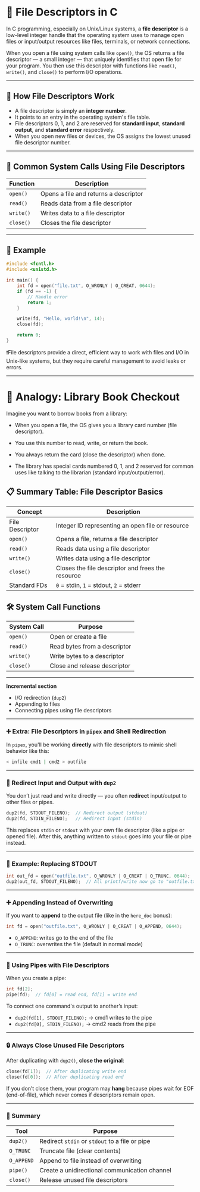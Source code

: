 # 🔧 File Descriptors in C

In C programming, especially on Unix/Linux systems, a **file descriptor** is a low-level integer handle that the operating system uses to manage open files or input/output resources like files, terminals, or network connections.

When you open a file using system calls like `open()`, the OS returns a file descriptor — a small integer — that uniquely identifies that open file for your program. You then use this descriptor with functions like `read()`, `write()`, and `close()` to perform I/O operations.

---

## 📌 How File Descriptors Work

- A file descriptor is simply an **integer number**.
- It points to an entry in the operating system's file table.
- File descriptors 0, 1, and 2 are reserved for **standard input**, **standard output**, and **standard error** respectively.
- When you open new files or devices, the OS assigns the lowest unused file descriptor number.

---

## 🧪 Common System Calls Using File Descriptors

| Function  | Description                           |
|-----------|-------------------------------------|
| `open()`  | Opens a file and returns a descriptor|
| `read()`  | Reads data from a file descriptor    |
| `write()` | Writes data to a file descriptor     |
| `close()` | Closes the file descriptor           |

---

## 📄 Example

```c
#include <fcntl.h>
#include <unistd.h>

int main() {
    int fd = open("file.txt", O_WRONLY | O_CREAT, 0644);
    if (fd == -1) {
        // Handle error
        return 1;
    }

    write(fd, "Hello, world!\n", 14);
    close(fd);

    return 0;
}
```


❗File descriptors provide a direct, efficient way to work with files and I/O in Unix-like systems, but they require careful management to avoid leaks or errors.

---
# 🧠 Analogy: Library Book Checkout
Imagine you want to borrow books from a library:

- When you open a file, the OS gives you a library card number (file descriptor).

- You use this number to read, write, or return the book.

- You always return the card (close the descriptor) when done.

- The library has special cards numbered 0, 1, and 2 reserved for common uses like talking to the librarian (standard input/output/error).

## 📋 Summary Table: File Descriptor Basics

| Concept         | Description                                          |
|-----------------|------------------------------------------------------|
| File Descriptor | Integer ID representing an open file or resource    |
| `open()`        | Opens a file, returns a file descriptor             |
| `read()`        | Reads data using a file descriptor                  |
| `write()`       | Writes data using a file descriptor                 |
| `close()`       | Closes the file descriptor and frees the resource   |
| Standard FDs    | `0` = stdin, `1` = stdout, `2` = stderr              |

## 🛠️ System Call Functions

| System Call | Purpose                      |
|-------------|------------------------------|
| `open()`    | Open or create a file        |
| `read()`    | Read bytes from a descriptor |
| `write()`   | Write bytes to a descriptor  |
| `close()`   | Close and release descriptor |

---

**Incremental section**

* I/O redirection (`dup2`)
* Appending to files
* Connecting pipes using file descriptors

---

### ➕ Extra: File Descriptors in `pipex` and Shell Redirection

In `pipex`, you'll be working **directly** with file descriptors to mimic shell behavior like this:

```bash
< infile cmd1 | cmd2 > outfile
```
---

### 🔄 Redirect Input and Output with `dup2`

You don’t just read and write directly — you often **redirect** input/output to other files or pipes.

```c
dup2(fd, STDOUT_FILENO);  // Redirect output (stdout)
dup2(fd, STDIN_FILENO);   // Redirect input (stdin)
```

This replaces `stdin` or `stdout` with your own file descriptor (like a pipe or opened file).
After this, anything written to `stdout` goes into your file or pipe instead.

---

### 🧪 Example: Replacing STDOUT

```c
int out_fd = open("outfile.txt", O_WRONLY | O_CREAT | O_TRUNC, 0644);
dup2(out_fd, STDOUT_FILENO);  // All printf/write now go to "outfile.txt"
```

---

### ➕ Appending Instead of Overwriting

If you want to **append** to the output file (like in the `here_doc` bonus):

```c
int fd = open("outfile.txt", O_WRONLY | O_CREAT | O_APPEND, 0644);
```

* `O_APPEND`: writes go to the end of the file
* `O_TRUNC`: overwrites the file (default in normal mode)

---

### 🔗 Using Pipes with File Descriptors

When you create a pipe:

```c
int fd[2];
pipe(fd);  // fd[0] = read end, fd[1] = write end
```

To connect one command's output to another’s input:

* `dup2(fd[1], STDOUT_FILENO);` → cmd1 writes to the pipe
* `dup2(fd[0], STDIN_FILENO);` → cmd2 reads from the pipe

---

### 🔒 Always Close Unused File Descriptors

After duplicating with `dup2()`, **close the original**:

```c
close(fd[1]);  // After duplicating write end
close(fd[0]);  // After duplicating read end
```

If you don’t close them, your program may **hang** because pipes wait for EOF (end-of-file), which never comes if descriptors remain open.

---

### 🔁 Summary

| Tool       | Purpose                                        |
| ---------- | ---------------------------------------------- |
| `dup2()`   | Redirect `stdin` or `stdout` to a file or pipe |
| `O_TRUNC`  | Truncate file (clear contents)                 |
| `O_APPEND` | Append to file instead of overwriting          |
| `pipe()`   | Create a unidirectional communication channel  |
| `close()`  | Release unused file descriptors                |

